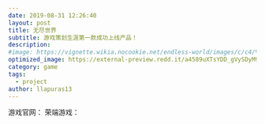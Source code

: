 ```yaml
---
date: 2019-08-31 12:26:40
layout: post
title: 无尽世界
subtitle: 游戏策划生涯第一款成功上线产品！
description: 
#image: https://vignette.wikia.nocookie.net/endless-world/images/c/c4/%E5%95%86%E5%BA%97%E5%9B%BE.jpg/revision/latest/scale-to-width-down/340?cb=20190621094347
optimized_image: https://external-preview.redd.it/a4589uXTsYDD_gVySDyM9927oubxWUUJz41gYuF_N1g.jpg?auto=webp&s=7da58c0721d38b105accb41c5d7eecb3acef8050
category: game
tags:
  - project
author: llapuras13
---
```





游戏官网：[](https://www.endlessworldgame.com/)
荣端游戏：[](http://www.rodgm.com/)